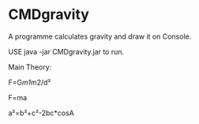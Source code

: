 # CMDgravity
A programme calculates gravity and draw it on Console.

USE java -jar CMDgravity.jar to run.

Main Theory:

F=G*m1*m2/d²

F=ma

a²=b²+c²-2bc*cosA
